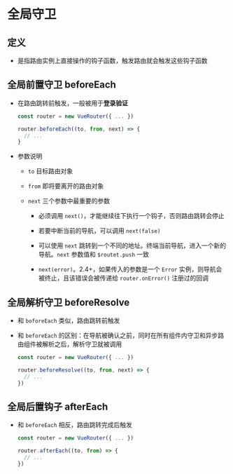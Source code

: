 # 全局守卫

## 定义

- 是指路由实例上直接操作的钩子函数，触发路由就会触发这些钩子函数

## 全局前置守卫 beforeEach

- 在路由跳转前触发，一般被用于**登录验证**

    ```js
    const router = new VueRouter({ ... })

    router.beforeEach((to, from, next) => {
      // ...
    }
    ```

- 参数说明

  - `to` 目标路由对象

  - `from` 即将要离开的路由对象

  - `next` 三个参数中最重要的参数

    - 必须调用 `next()`，才能继续往下执行一个钩子，否则路由跳转会停止

    - 若要中断当前的导航，可以调用 `next(false)`

    - 可以使用 `next` 跳转到一个不同的地址。终端当前导航，进入一个新的导航。`next` 参数值和 `$routet.push` 一致

    - `next(error)`。2.4+，如果传入的参数是一个 `Error` 实例，则导航会被终止，且该错误会被传递给 `router.onError()` 注册过的回调

## 全局解析守卫 beforeResolve

- 和 `boforeEach` 类似，路由跳转前触发

- 和 `beforeEach` 的区别：在导航被确认之前，同时在所有组件内守卫和异步路由组件被解析之后，解析守卫就被调用

    ```js
    const router = new VueRouter({ ... })

    router.beforeResolve((to, from, next) => {
      // ...
    })
    ```

## 全局后置钩子 afterEach

- 和 `beforeEach` 相反，路由跳转完成后触发

    ```js
    const router = new VueRouter({ ... })

    router.afterEach((to, from) => {
      // ...
    })
    ```
